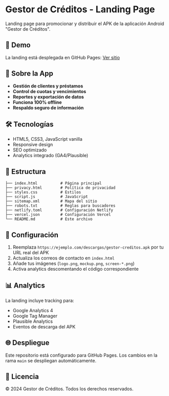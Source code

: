 # Gestor de Créditos - Landing Page

Landing page para promocionar y distribuir el APK de la aplicación Android "Gestor de Créditos".

## 🚀 Demo
La landing está desplegada en GitHub Pages: [Ver sitio](https://henrycobos.github.io/gestor-creditos-landing)

## 📱 Sobre la App
- **Gestión de clientes y préstamos**
- **Control de cuotas y vencimientos** 
- **Reportes y exportación de datos**
- **Funciona 100% offline**
- **Respaldo seguro de información**

## 🛠️ Tecnologías
- HTML5, CSS3, JavaScript vanilla
- Responsive design
- SEO optimizado
- Analytics integrado (GA4/Plausible)

## 📁 Estructura
```
├── index.html          # Página principal
├── privacy.html        # Política de privacidad
├── styles.css          # Estilos
├── script.js           # JavaScript
├── sitemap.xml         # Mapa del sitio
├── robots.txt          # Reglas para buscadores
├── netlify.toml        # Configuración Netlify
├── vercel.json         # Configuración Vercel
└── README.md           # Este archivo
```

## 🔧 Configuración
1. Reemplaza `https://ejemplo.com/descargas/gestor-creditos.apk` por tu URL real del APK
2. Actualiza los correos de contacto en `index.html`
3. Añade tus imágenes (`logo.png`, `mockup.png`, `screen-*.png`)
4. Activa analytics descomentando el código correspondiente

## 📊 Analytics
La landing incluye tracking para:
- Google Analytics 4
- Google Tag Manager  
- Plausible Analytics
- Eventos de descarga del APK

## 🌐 Despliegue
Este repositorio está configurado para GitHub Pages. Los cambios en la rama `main` se despliegan automáticamente.

## 📄 Licencia
© 2024 Gestor de Créditos. Todos los derechos reservados.
